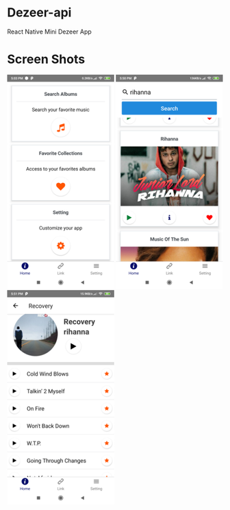 # Dezeer-api
React Native Mini Dezeer App
# Screen Shots 
<kbd><img src="ScreenShot/1.png" wihth="450" height="500"></kbd>
<kbd><img src="ScreenShot/2.png" wihth="450" height="500"></kbd>
<kbd><img src="ScreenShot/3.png" wihth="450" height="500"></kbd>
